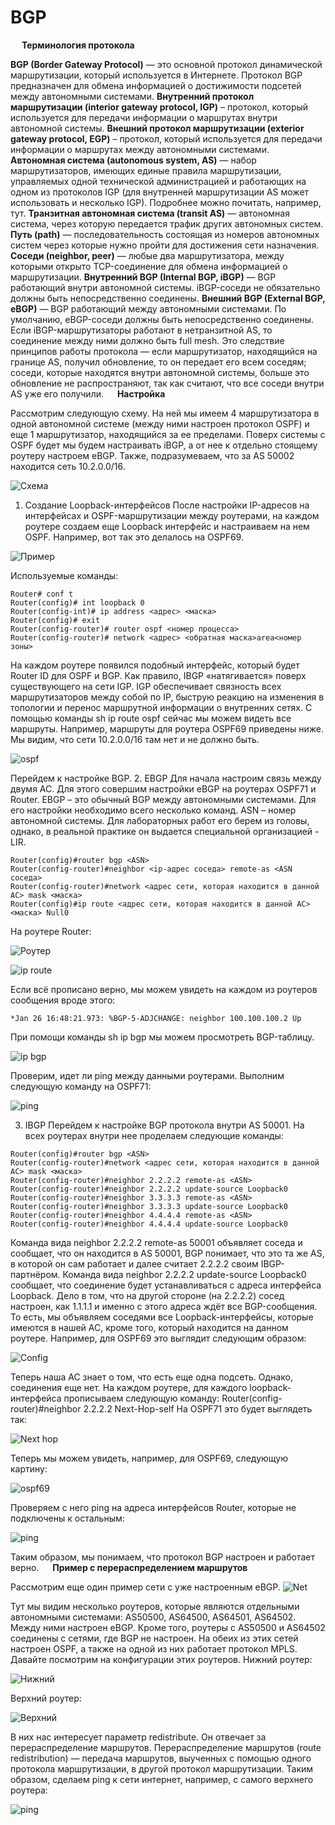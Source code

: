 # BGP
 
**Терминология протокола**

**BGP (Border Gateway Protocol)** — это основной протокол динамической маршрутизации, который используется в Интернете. Протокол BGP предназначен для обмена информацией о достижимости подсетей между автономными системами.
**Внутренний протокол маршрутизации (interior gateway protocol, IGP)** – протокол, который используется для передачи информации о маршрутах внутри автономной системы.
**Внешний протокол маршрутизации (exterior gateway protocol, EGP)** – протокол, который используется для передачи информации о маршрутах между автономными системами.
**Автономная система (autonomous system, AS)** — набор маршрутизаторов, имеющих единые правила маршрутизации, управляемых одной технической администрацией и работающих на одном из протоколов IGP (для внутренней маршрутизации AS может использовать и несколько IGP). Подробнее можно почитать, например, тут.
**Транзитная автономная система (transit AS)** — автономная система, через которую передается трафик других автономных систем.
**Путь (path)** — последовательность состоящая из номеров автономных систем через которые нужно пройти для достижения сети назначения.
**Соседи (neighbor, peer)** — любые два маршрутизатора, между которыми открыто TCP-соединение для обмена информацией о маршрутизации.
**Внутренний BGP (Internal BGP, iBGP)** — BGP работающий внутри автономной системы. iBGP-соседи не обязательно должны быть непосредственно соединены.
**Внешний BGP (External BGP, eBGP)** — BGP работающий между автономными системами. По умолчанию, eBGP-соседи должны быть непосредственно соединены.
Если iBGP-маршрутизаторы работают в нетранзитной AS, то соединение между ними должно быть full mesh. Это следствие принципов работы протокола — если маршрутизатор, находящийся на границе AS, получил обновление, то он передает его всем соседям; соседи, которые находятся внутри автономной системы, больше это обновление не распространяют, так как считают, что все соседи внутри AS уже его получили.
 
**Настройка**

Рассмотрим следующую схему. На ней мы имеем 4 маршрутизатора в одной автономной системе (между ними настроен протокол OSPF) и еще 1 маршрутизатор, находящийся за ее пределами. Поверх системы с OSPF будет мы будем настраивать iBGP, а от нее к отдельно стоящему роутеру настроем eBGP. Также, подразумеваем, что за AS 50002 находится сеть 10.2.0.0/16.
 
 ![Схема](https://sun9-9.userapi.com/c855420/v855420567/1d4fdf/D5R67pT8j9Q.jpg)
 
1. Создание Loopback-интерфейсов 
После настройки IP-адресов на интерфейсах и OSPF-маршрутизации между роутерами, на каждом роутере создаем еще Loopback интерфейс и настраиваем на нем OSPF. Например, вот так это делалось на OSPF69.
 
![Пример](https://sun9-36.userapi.com/c855420/v855420567/1d4fe7/MC3C54niGAM.jpg) 

Используемые команды:

```
Router# conf t
Router(config)# int loopback 0
Router(config-int)# ip address <адрес> <маска>
Router(config)# exit
Router(config-router)# router ospf <номер процесса>
Router(config-router)# network <адрес> <обратная маска>area<номер зоны>
```

На каждом роутере появился подобный интерфейс, который будет Router ID для OSPF и BGP.
Как правило, IBGP «натягивается» поверх существующего на сети IGP. IGP обеспечивает связность всех маршрутизаторов между собой по IP, быструю реакцию на изменения в топологии и перенос маршрутной информации о внутренних сетях.
С помощью команды sh ip route ospf сейчас мы можем видеть все маршруты. Например, маршруты для роутера OSPF69 приведены ниже. Мы видим, что сети 10.2.0.0/16 там нет и не должно быть.
 
 ![ospf](https://sun9-64.userapi.com/c855420/v855420567/1d4fef/pzK30xVXl7I.jpg)
 
Перейдем к настройке BGP.
2. EBGP
Для начала настроим связь между двумя АС. Для этого совершим настройки eBGP на роутерах OSPF71 и Router.
EBGP – это обычный BGP между автономными системами. Для его настройки необходимо всего несколько команд. 
ASN – номер автономной системы. Для лабораторных работ его берем из головы, однако, в реальной практике он выдается специальной организацией - LIR.

```
Router(config)#router bgp <ASN>
Router(config-router)#neighbor <ip-адрес соседа> remote-as <ASN соседа>
Router(config-router)#network <адрес сети, которая находится в данной АС> mask <маска>
Router(config)#ip route <адрес сети, которая находится в данной АС> <маска> Null0
```

На роутере Router:

![Роутер](https://sun9-25.userapi.com/c855420/v855420567/1d4ff7/BH8S1d0pqWo.jpg)

![ip route](https://sun9-7.userapi.com/c855420/v855420567/1d4ffe/j7JX3Fr9898.jpg)
 
Если всё прописано верно, мы можем увидеть на каждом из роутеров сообщения вроде этого:

```
*Jan 26 16:48:21.973: %BGP-5-ADJCHANGE: neighbor 100.100.100.2 Up
```

При помощи команды sh ip bgp мы можем просмотреть BGP-таблицу. 

![ip bgp](https://sun9-22.userapi.com/c855420/v855420567/1d5006/UKQH_W-iqfA.jpg)
 
Проверим, идет ли ping между данными роутерами. Выполним следующую команду на OSPF71:

![ping](https://sun9-56.userapi.com/c855420/v855420567/1d500e/5qZKGLkuA0Y.jpg)
 
3. IBGP
Перейдем к настройке BGP протокола внутри AS 50001. На всех роутерах внутри нее проделаем следующие команды:

```
Router(config)#router bgp <ASN>
Router(config-router)#network <адрес сети, которая находится в данной АС> mask <маска>
Router(config-router)#neighbor 2.2.2.2 remote-as <ASN>
Router(config-router)#neighbor 2.2.2.2 update-source Loopback0
Router(config-router)#neighbor 3.3.3.3 remote-as <ASN>
Router(config-router)#neighbor 3.3.3.3 update-source Loopback0
Router(config-router)#neighbor 4.4.4.4 remote-as <ASN>
Router(config-router)#neighbor 4.4.4.4 update-source Loopback0
```

Команда вида neighbor 2.2.2.2 remote-as 50001 объявляет соседа и сообщает, что он находится в AS 50001, BGP понимает, что это та же AS, в которой он сам работает и далее считает 2.2.2.2 своим IBGP-партнёром.
Команда вида neighbor 2.2.2.2 update-source Loopback0 сообщает, что соединение будет устанавливаться с адреса интерфейса Loopback. Дело в том, что на другой стороне (на 2.2.2.2) сосед настроен, как 1.1.1.1 и именно с этого адреса ждёт все BGP-сообщения.
То есть, мы объявляем соседями все Loopback-интерфейсы, которые имеются в нашей АС, кроме того, который находится на данном роутере. Например, для OSPF69 это выглядит следующим образом:

![Config](https://sun9-10.userapi.com/c855420/v855420567/1d5015/DtUSd5jlmMY.jpg)

Теперь наша АС знает о том, что есть еще одна подсеть. Однако, соединения еще нет. На каждом роутере, для каждого loopback-интерфейса прописываем следующую команду:
Router(config-router)#neighbor 2.2.2.2 Next-Hop-self
На OSPF71 это будет выглядеть так:

![Next hop](https://sun9-72.userapi.com/c855420/v855420567/1d501d/0zYpWM1ykEA.jpg)
 
Теперь мы можем увидеть, например, для OSPF69, следующую картину:

![ospf69](https://sun9-52.userapi.com/c855420/v855420567/1d5025/K3aW_JIPpXA.jpg)
 
Проверяем с него ping на адреса интерфейсов Router, которые не подключены к остальным:

![ping](https://sun9-61.userapi.com/c855420/v855420567/1d502d/1LCuve0aDQ8.jpg)
 
Таким образом, мы понимаем, что протокол BGP настроен и работает верно.
 
**Пример с перераспределением маршрутов**


Рассмотрим еще один пример сети с уже настроенным eBGP.
![Net](https://sun9-30.userapi.com/c855420/v855420567/1d503f/DvrLuybg9Ms.jpg)
 
Тут мы видим несколько роутеров, которые являются отдельными автономными системами: AS50500, AS64500, AS64501, AS64502. Между ними настроен eBGP. Кроме того, роутеры с AS50500 и AS64502 соединены с сетями, где BGP не настроен. На обеих из этих сетей настроен OSPF, а также на одной из них работает протокол MPLS. Давайте посмотрим на конфигурации этих роутеров.
Нижний роутер:
 
 ![Нижний](https://sun9-2.userapi.com/c855420/v855420567/1d5047/UMwRBKvbZBs.jpg)

Верхний роутер:

![Верхний](https://sun9-18.userapi.com/c855420/v855420567/1d504e/lvPomuhn6KY.jpg)
 
В них нас интересует параметр redistribute. Он отвечает за перераспределение маршрутов.
Перераспределение маршрутов (route redistribution) — передача маршрутов, выученных с помощью одного протокола маршрутизации, в другой протокол маршрутизации.
Таким образом, сделаем ping к сети интернет, например, с самого верхнего роутера:

![ping](https://sun9-16.userapi.com/c855420/v855420567/1d5056/iih57m3ifCM.jpg)
 

